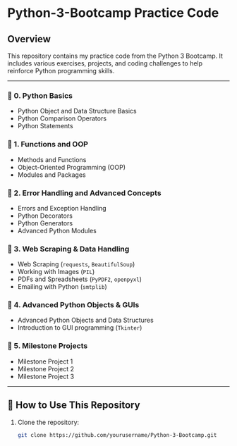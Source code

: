 # Python-3-Bootcamp Practice Code

## Overview
This repository contains my practice code from the Python 3 Bootcamp. It includes various exercises, projects, and coding challenges to help reinforce Python programming skills.

---

### **🔹 0. Python Basics**
- Python Object and Data Structure Basics
- Python Comparison Operators
- Python Statements

### **🔹 1. Functions and OOP**
- Methods and Functions
- Object-Oriented Programming (OOP)
- Modules and Packages

### **🔹 2. Error Handling and Advanced Concepts**
- Errors and Exception Handling
- Python Decorators
- Python Generators
- Advanced Python Modules

### **🔹 3. Web Scraping & Data Handling**
- Web Scraping (`requests`, `BeautifulSoup`)
- Working with Images (`PIL`)
- PDFs and Spreadsheets (`PyPDF2`, `openpyxl`)
- Emailing with Python (`smtplib`)

### **🔹 4. Advanced Python Objects & GUIs**
- Advanced Python Objects and Data Structures
- Introduction to GUI programming (`Tkinter`)

### **🔹 5. Milestone Projects**
- Milestone Project 1
- Milestone Project 2
- Milestone Project 3

---

## 🔧 How to Use This Repository
1. Clone the repository:
   ```sh
   git clone https://github.com/yourusername/Python-3-Bootcamp.git
